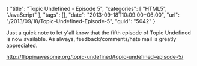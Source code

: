 {
	"title": "Topic Undefined - Episode 5",
	"categories": [
		"HTML5",
		"JavaScript"
	],
	"tags": [],
	"date": "2013-09-18T10:09:00+06:00",
	"url": "/2013/09/18/Topic-Undefined-Episode-5",
	"guid": "5042"
}

<p>
Just a quick note to let y'all know that the fifth episode of Topic Undefined is now available. As always, feedback/comments/hate mail is greatly appreciated.
</p>

<p>
<a href="http://flippinawesome.org/topic-undefined/topic-undefined-episode-5/">http://flippinawesome.org/topic-undefined/topic-undefined-episode-5/</a>
</p>